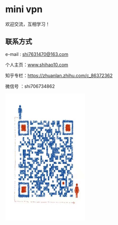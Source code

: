 # mini vpn

欢迎交流，互相学习！

## 联系方式

e-mail  : shi7631470@163.com

个人主页：www.shihao10.com

知乎专栏：https://zhuanlan.zhihu.com/c_86372362

微信号  ：shi706734862

<img src="https://github.com/shi-hao/c_language_study/blob/master/chatME.jpg" width="250" height="400" />
